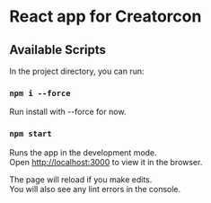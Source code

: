 # React app for Creatorcon

## Available Scripts

In the project directory, you can run:

### `npm i --force`

Run install with --force for now.
### `npm start`

Runs the app in the development mode.\
Open [http://localhost:3000](http://localhost:3000) to view it in the browser.

The page will reload if you make edits.\
You will also see any lint errors in the console.
